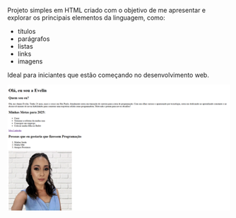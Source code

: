 <p>Projeto simples em HTML criado com o objetivo de me apresentar e explorar os principais elementos da linguagem, como:</p>
<ul>
<li>títulos</li>
<li>parágrafos</li>
<li>listas</li>
<li>links</li>
<li>imagens</li>
</ul>
<p>Ideal para iniciantes que estão começando no desenvolvimento web.</p>
<img src="https://github.com/evelincristina24/HTML/blob/main/img/Captura%20de%20tela%202025-04-18%20184516.png?raw=true" alt="quem sou"/>
